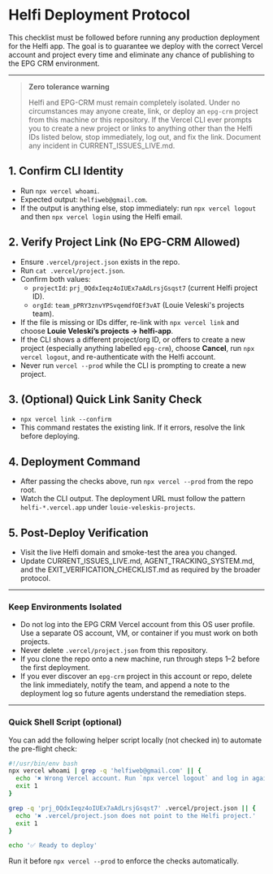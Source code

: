# Helfi Deployment Protocol

This checklist must be followed before running any production deployment for the
Helfi app. The goal is to guarantee we deploy with the correct Vercel account
and project every time and eliminate any chance of publishing to the EPG CRM
environment.

---

> **Zero tolerance warning**
>
> Helfi and EPG-CRM must remain completely isolated. Under no circumstances may
> anyone create, link, or deploy an `epg-crm` project from this machine or this
> repository. If the Vercel CLI ever prompts you to create a new project or
> links to anything other than the Helfi IDs listed below, stop immediately,
> log out, and fix the link. Document any incident in CURRENT_ISSUES_LIVE.md.

## 1. Confirm CLI Identity
- Run `npx vercel whoami`.
- Expected output: `helfiweb@gmail.com`.
- If the output is anything else, stop immediately: run `npx vercel logout` and
  then `npx vercel login` using the Helfi email.

## 2. Verify Project Link (No EPG-CRM Allowed)
- Ensure `.vercel/project.json` exists in the repo.
- Run `cat .vercel/project.json`.
- Confirm both values:
  - `projectId`: `prj_0QdxIeqz4oIUEx7aAdLrsjGsqst7` (current Helfi project ID).
  - `orgId`: `team_pPRY3znvYPSvqemdfOEf3vAT` (Louie Veleski's projects team).
- If the file is missing or IDs differ, re-link with `npx vercel link` and
  choose **Louie Veleski’s projects → helfi-app**.
- If the CLI shows a different project/org ID, or offers to create a new
  project (especially anything labelled `epg-crm`), choose **Cancel**, run
  `npx vercel logout`, and re-authenticate with the Helfi account.
- Never run `vercel --prod` while the CLI is prompting to create a new project.

## 3. (Optional) Quick Link Sanity Check
- `npx vercel link --confirm`
- This command restates the existing link. If it errors, resolve the link
  before deploying.

## 4. Deployment Command
- After passing the checks above, run `npx vercel --prod` from the repo root.
- Watch the CLI output. The deployment URL must follow the pattern
  `helfi-*.vercel.app` under `louie-veleskis-projects`.

## 5. Post-Deploy Verification
- Visit the live Helfi domain and smoke-test the area you changed.
- Update CURRENT_ISSUES_LIVE.md, AGENT_TRACKING_SYSTEM.md, and the
  EXIT_VERIFICATION_CHECKLIST.md as required by the broader protocol.

---

### Keep Environments Isolated
- Do not log into the EPG CRM Vercel account from this OS user profile. Use a
  separate OS account, VM, or container if you must work on both projects.
- Never delete `.vercel/project.json` from this repository.
- If you clone the repo onto a new machine, run through steps 1–2 before the
  first deployment.
- If you ever discover an `epg-crm` project in this account or repo, delete the
  link immediately, notify the team, and append a note to the deployment log so
  future agents understand the remediation steps.

---

### Quick Shell Script (optional)
You can add the following helper script locally (not checked in) to automate
the pre-flight check:

```bash
#!/usr/bin/env bash
npx vercel whoami | grep -q 'helfiweb@gmail.com' || {
  echo '✖ Wrong Vercel account. Run `npx vercel logout` and log in again.'
  exit 1
}

grep -q 'prj_0QdxIeqz4oIUEx7aAdLrsjGsqst7' .vercel/project.json || {
  echo '✖ .vercel/project.json does not point to the Helfi project.'
  exit 1
}

echo '✅ Ready to deploy'
```

Run it before `npx vercel --prod` to enforce the checks automatically.
